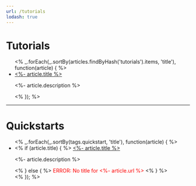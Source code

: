 ```yaml
---
url: /tutorials
lodash: true
---
```


# Tutorials

<ul>
<% _.forEach(_.sortBy(articles.findByHash('tutorials').items, 'title'), function(article) { %>
  <li>
    <a href="<%- article.url %>"><%- article.title %></a>
    <p><%- article.description %></p>
  </li>
<% }); %>
</ul>

---

# Quickstarts

<ul>
<% _.forEach(_.sortBy(tags.quickstart, 'title'), function(article) { %>
  <li>
    <% if (article.title) { %>
      <a href="<%- article.url %>"><%- article.title %></a>
      <p><%- article.description %></p>
    <% } else { %>
      <span style="color: red;">ERROR: No title for <%- article.url %></span>
    <% } %>
  </li>
<% }); %>
</ul>
